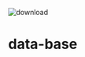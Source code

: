 ![download](https://user-images.githubusercontent.com/102569637/160525775-584e5435-a2f5-437d-a809-fcd283bb0523.png)
# data-base

